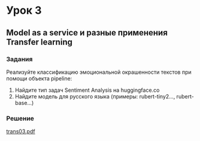 # Урок 3

## Model as a service и разные применения Transfer learning

### Задания

Реализуйте классификацию эмоциональной окрашенности текстов при помощи объекта pipeline:

1. Найдите тип задач Sentiment Analysis на huggingface.co
2. Найдите модель для русского языка (примеры: rubert-tiny2..., rubert-base...)

### Решение

[trans03.pdf](https://github.com/allseenn/transfer/blob/main/03.Tasks/trans03.pdf)